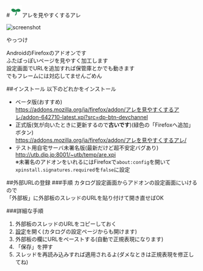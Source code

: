 #![](https://github.com/utubo/are4are/raw/master/src/icons/are4are-32.png)アレを見やすくするアレ

![screenshot](https://addons.cdn.mozilla.net/user-media/previews/full/181/181630.png)

やっつけ

AndroidのFirefoxのアドオンです  
ふたばっぽいページを見やすく加工します  
設定画面でURLを追加すれば保管庫とかでも動きます  
でもフレームには対応してませんごめん

##インストール
以下のどれかをインストール  
 - ベータ版(おすすめ)  
<https://addons.mozilla.org/ja/firefox/addon/アレを見やすくするアレ/addon-642710-latest.xpi?src=dp-btn-devchannel>  
 - 正式版(気が向いたときに更新するので**古いです**)(緑色の「Firefoxへ追加」ボタン)  
<https://addons.mozilla.org/ja/firefox/addon/アレを見やすくするアレ/>  
 - テスト用自宅サーバ未署名版(最新だけど超不安定バグあり)  
<http://utb.dip.jp:8001/~utb/temp/are.xpi>  
※未署名のアドオンをいれるにはFirefoxで`about:config`を開いて`xpinstall.signatures.required`を`false`に設定

##外部URLの登録
###手順
カタログ設定画面からアドオンの設定画面にいけるので  
「外部板」に外部板のスレッドのURLを貼り付けて開き直せばOK

###詳細な手順
1. 外部板のスレッドのURLをコピーしておく
1. [設定](http://x123.x0.to/~are/)を開く(カタログの設定ページからも開けます)
1. 外部板の欄にURLをペーストする(自動で正規表現になります)
1. 「保存」を押す
1. スレッドを再読み込みすれば適用されるよ(ダメなときは正規表現を修正してね)


